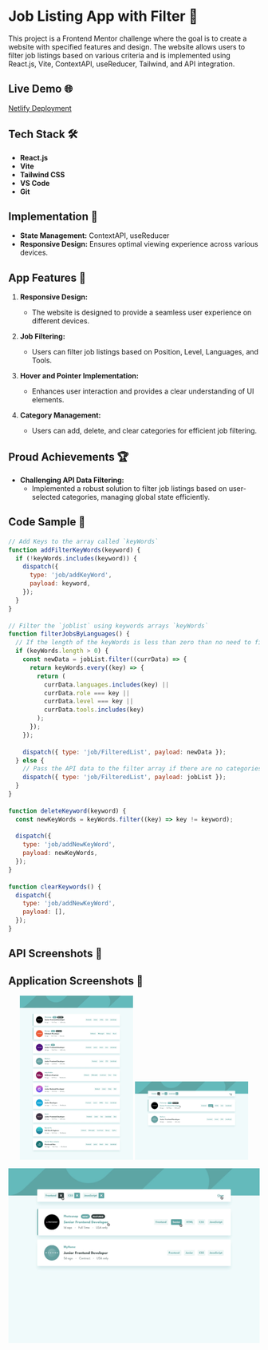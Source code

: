 # Job Listing App with Filter 🚀

This project is a Frontend Mentor challenge where the goal is to create a website with specified features and design. The website allows users to filter job listings based on various criteria and is implemented using React.js, Vite, ContextAPI, useReducer, Tailwind, and API integration.

## Live Demo 🌐

[Netlify Deployment](<your_netlify_link_here>)

## Tech Stack 🛠️

- **React.js**
- **Vite**
- **Tailwind CSS**
- **VS Code**
- **Git**

## Implementation 🚧

- **State Management:** ContextAPI, useReducer
- **Responsive Design:** Ensures optimal viewing experience across various devices.

## App Features 🌟

1. **Responsive Design:**
   - The website is designed to provide a seamless user experience on different devices.

2. **Job Filtering:**
   - Users can filter job listings based on Position, Level, Languages, and Tools.

3. **Hover and Pointer Implementation:**
   - Enhances user interaction and provides a clear understanding of UI elements.

4. **Category Management:**
   - Users can add, delete, and clear categories for efficient job filtering.

## Proud Achievements 🏆

- **Challenging API Data Filtering:**
  - Implemented a robust solution to filter job listings based on user-selected categories, managing global state efficiently.

## Code Sample 🧾

```javascript
// Add Keys to the array called `keyWords`
function addFilterKeyWords(keyword) {
  if (!keyWords.includes(keyword)) {
    dispatch({
      type: 'job/addKeyWord',
      payload: keyword,
    });
  }
}

// Filter the `joblist` using keywords arrays `keyWords`
function filterJobsByLanguages() {
  // If the length of the keyWords is less than zero than no need to filter instead we pass the API data
  if (keyWords.length > 0) {
    const newData = jobList.filter((currData) => {
      return keyWords.every((key) => {
        return (
          currData.languages.includes(key) ||
          currData.role === key ||
          currData.level === key ||
          currData.tools.includes(key)
        );
      });
    });

    dispatch({ type: 'job/FilteredList', payload: newData });
  } else {
    // Pass the API data to the filter array if there are no categories selected
    dispatch({ type: 'job/FilteredList', payload: jobList });
  }
}

function deleteKeyword(keyword) {
  const newKeyWords = keyWords.filter((key) => key != keyword);

  dispatch({
    type: 'job/addNewKeyWord',
    payload: newKeyWords,
  });
}

function clearKeywords() {
  dispatch({
    type: 'job/addNewKeyWord',
    payload: [],
  });
}

```
## API Screenshots 📸

## Application Screenshots 📱

<div align="center">
  <img src="screenshots/desktop.jpg" alt="API Screenshots" width="45%"/>
  <img src="screenshots/DesktopFilter.jpg" alt="Application Screenshots" width="45%"/> 
</div>

![API Screenshots](screenshots/DesktopFilter.jpg)

